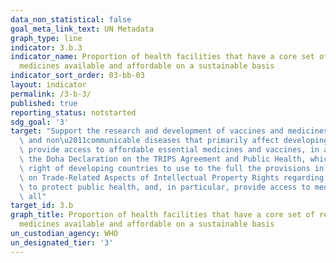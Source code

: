 ```yaml
---
data_non_statistical: false
goal_meta_link_text: UN Metadata
graph_type: line
indicator: 3.b.3
indicator_name: Proportion of health facilities that have a core set of relevant essential
  medicines available and affordable on a sustainable basis
indicator_sort_order: 03-bb-03
layout: indicator
permalink: /3-b-3/
published: true
reporting_status: notstarted
sdg_goal: '3'
target: "Support the research and development of vaccines and medicines for the communicable\
  \ and non\u2011communicable diseases that primarily affect developing countries,\
  \ provide access to affordable essential medicines and vaccines, in accordance with\
  \ the Doha Declaration on the TRIPS Agreement and Public Health, which affirms the\
  \ right of developing countries to use to the full the provisions in the Agreement\
  \ on Trade-Related Aspects of Intellectual Property Rights regarding flexibilities\
  \ to protect public health, and, in particular, provide access to medicines for\
  \ all"
target_id: 3.b
graph_title: Proportion of health facilities that have a core set of relevant essential
  medicines available and affordable on a sustainable basis
un_custodian_agency: WHO
un_designated_tier: '3'
---
```

